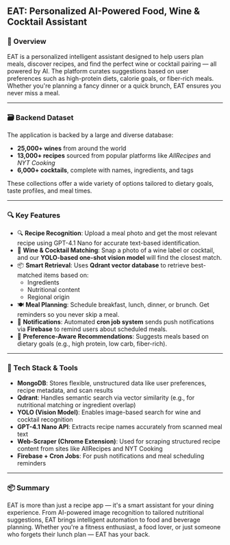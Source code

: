 ## EAT: Personalized AI-Powered Food, Wine & Cocktail Assistant

### 🥗 Overview
EAT is a personalized intelligent assistant designed to help users plan meals, discover recipes, and find the perfect wine or cocktail pairing — all powered by AI. The platform curates suggestions based on user preferences such as high-protein diets, calorie goals, or fiber-rich meals. Whether you're planning a fancy dinner or a quick brunch, EAT ensures you never miss a meal.

---

### 🗃️ Backend Dataset
The application is backed by a large and diverse database:
- **25,000+ wines** from around the world
- **13,000+ recipes** sourced from popular platforms like *AllRecipes* and *NYT Cooking*
- **6,000+ cocktails**, complete with names, ingredients, and tags

These collections offer a wide variety of options tailored to dietary goals, taste profiles, and meal times.

---

### 🔍 Key Features
- 🔍 **Recipe Recognition**: Upload a meal photo and get the most relevant recipe using GPT-4.1 Nano for accurate text-based identification.
- 🥂 **Wine & Cocktail Matching**: Snap a photo of a wine label or cocktail, and our **YOLO-based one-shot vision model** will find the closest match.
- 📦 **Smart Retrieval**: Uses **Qdrant vector database** to retrieve best-matched items based on:
  - Ingredients
  - Nutritional content
  - Regional origin
- 🍽️ **Meal Planning**: Schedule breakfast, lunch, dinner, or brunch. Get reminders so you never skip a meal.
- 🔔 **Notifications**: Automated **cron job system** sends push notifications via **Firebase** to remind users about scheduled meals.
- 🧠 **Preference-Aware Recommendations**: Suggests meals based on dietary goals (e.g., high protein, low carb, fiber-rich).

---

### 🧪 Tech Stack & Tools
- **MongoDB**: Stores flexible, unstructured data like user preferences, recipe metadata, and scan results
- **Qdrant**: Handles semantic search via vector similarity (e.g., for nutritional matching or ingredient overlap)
- **YOLO (Vision Model)**: Enables image-based search for wine and cocktail recognition
- **GPT-4.1 Nano API**: Extracts recipe names accurately from scanned meal text
- **Web-Scraper (Chrome Extension)**: Used for scraping structured recipe content from sites like AllRecipes and NYT Cooking
- **Firebase + Cron Jobs**: For push notifications and meal scheduling reminders

---

### 📦 Summary
EAT is more than just a recipe app — it's a smart assistant for your dining experience. From AI-powered image recognition to tailored nutritional suggestions, EAT brings intelligent automation to food and beverage planning. Whether you're a fitness enthusiast, a food lover, or just someone who forgets their lunch plan — EAT has your back.
